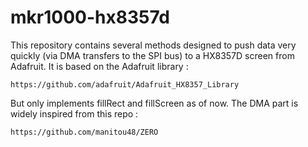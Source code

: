 # mkr1000-hx8357d

This repository contains several methods designed to push data very quickly (via DMA transfers to the SPI bus) to a HX8357D screen from Adafruit.
It is based on the Adafruit library :
```
https://github.com/adafruit/Adafruit_HX8357_Library
```
But only implements fillRect and fillScreen as of now. The DMA part is widely inspired from this repo :
```
https://github.com/manitou48/ZERO
```